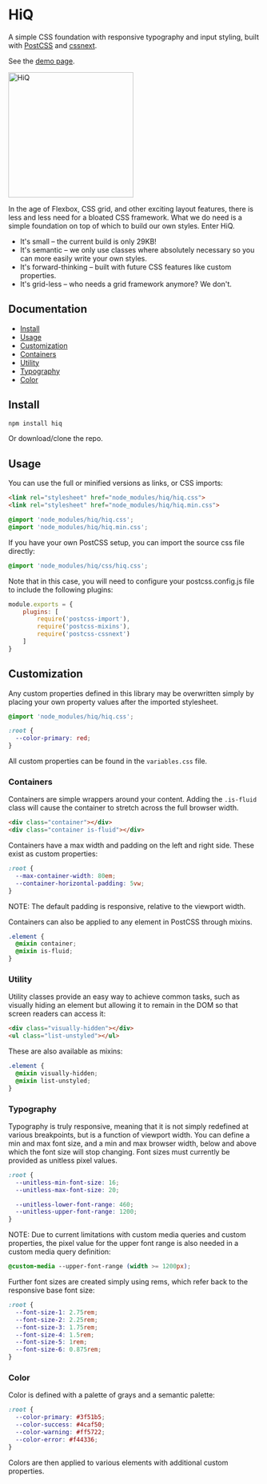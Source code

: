 # HiQ
A simple CSS foundation with responsive typography and input styling, built with [PostCSS](https://github.com/postcss/postcss) and [cssnext](http://cssnext.io/).

See the [demo page](https://jonathanharrell.github.io/hiq/).

<img src="https://raw.githubusercontent.com/jonathanharrell/hiq/master/hiq.png" alt="HiQ" width="250" height="250" />

In the age of Flexbox, CSS grid, and other exciting layout features, there is less and less need for a bloated CSS framework. What we do need is a simple foundation on top of which to build our own styles. Enter HiQ.

* It's small – the current build is only 29KB!
* It's semantic – we only use classes where absolutely necessary so you can more easily write your own styles.
* It's forward-thinking – built with future CSS features like custom properties.
* It's grid-less – who needs a grid framework anymore? We don't.

## Documentation

* [Install](#install)
* [Usage](#usage)
* [Customization](#customization)
* [Containers](#containers)
* [Utility](#utility)
* [Typography](#typography)
* [Color](#color)

## Install

```sh
npm install hiq
```

Or download/clone the repo.

## Usage

You can use the full or minified versions as links, or CSS imports:

```html
<link rel="stylesheet" href="node_modules/hiq/hiq.css">
<link rel="stylesheet" href="node_modules/hiq/hiq.min.css">
```
```css
@import 'node_modules/hiq/hiq.css';
@import 'node_modules/hiq/hiq.min.css';
```

If you have your own PostCSS setup, you can import the source css file directly:

```css
@import 'node_modules/hiq/css/hiq.css';
```

Note that in this case, you will need to configure your postcss.config.js file to include the following plugins:

```js
module.exports = {
    plugins: [
        require('postcss-import'),
        require('postcss-mixins'),
        require('postcss-cssnext')
    ]
}
```

## Customization

Any custom properties defined in this library may be overwritten simply by placing your own property values after the imported stylesheet.

```css
@import 'node_modules/hiq/hiq.css';

:root {
  --color-primary: red;
}
```

All custom properties can be found in the `variables.css` file.

### Containers

Containers are simple wrappers around your content. Adding the `.is-fluid` class will cause the container to stretch across the full browser width.

```html
<div class="container"></div>
<div class="container is-fluid"></div>
```

Containers have a max width and padding on the left and right side. These exist as custom properties:

```css
:root {
  --max-container-width: 80em;
  --container-horizontal-padding: 5vw;
}
```


NOTE: The default padding is responsive, relative to the viewport width.

Containers can also be applied to any element in PostCSS through mixins.

```css
.element {
  @mixin container;
  @mixin is-fluid;
}
```

### Utility

Utility classes provide an easy way to achieve common tasks, such as visually hiding an element but allowing it to remain in the DOM so that screen readers can access it:

```html
<div class="visually-hidden"></div>
<ul class="list-unstyled"></ul>
```

These are also available as mixins:

```css
.element {
  @mixin visually-hidden;
  @mixin list-unstyled;
}
```

### Typography

Typography is truly responsive, meaning that it is not simply redefined at various breakpoints, but is a function of viewport width. You can define a min and max font size, and a min and max browser width, below and above which the font size will stop changing. Font sizes must currently be provided as unitless pixel values.

```css
:root {
  --unitless-min-font-size: 16;
  --unitless-max-font-size: 20;

  --unitless-lower-font-range: 460;
  --unitless-upper-font-range: 1200;
}
```


NOTE: Due to current limitations with custom media queries and custom properties, the pixel value for the upper font range is also needed in a custom media query definition:

```css
@custom-media --upper-font-range (width >= 1200px);
```


Further font sizes are created simply using rems, which refer back to the responsive base font size:

```css
:root {
  --font-size-1: 2.75rem;
  --font-size-2: 2.25rem;
  --font-size-3: 1.75rem;
  --font-size-4: 1.5rem;
  --font-size-5: 1rem;
  --font-size-6: 0.875rem;
}
```

### Color

Color is defined with a palette of grays and a semantic palette:

```css
:root {
  --color-primary: #3f51b5;
  --color-success: #4caf50;
  --color-warning: #ff5722;
  --color-error: #f44336;
}
```

Colors are then applied to various elements with additional custom properties.
